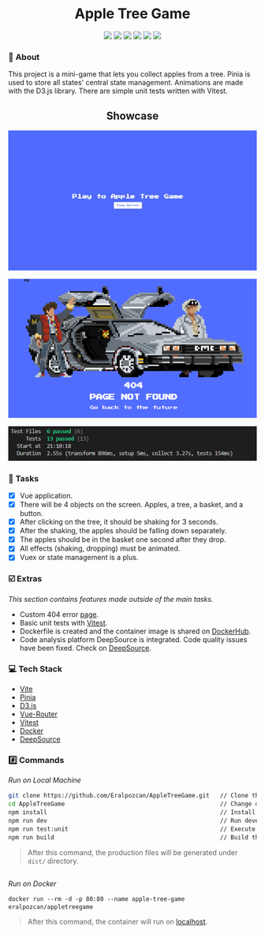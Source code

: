 <h1 align="center">Apple Tree Game</h1>

<div align="center">
<img src="https://img.shields.io/badge/Vue.js-35495E?style=for-the-badge&logo=vuedotjs&logoColor=4FC08D"></img>
<img src="https://img.shields.io/badge/Vite-646CFF?style=for-the-badge&logo=vite&logoColor=FFD62E"></img>
<img src="https://img.shields.io/badge/Vitest-6E9F18?style=for-the-badge&logo=vitest&logoColor=FCC72C"></img>
<img src="https://img.shields.io/badge/D3.js-F9A03C?style=for-the-badge&logo=d3.js&logoColor=white"></img> 
<img src="https://img.shields.io/badge/Vercel-000000?style=for-the-badge&logo=vercel&logoColor=white"></img>
<img src="https://img.shields.io/badge/Docker-2496ED?style=for-the-badge&logo=docker&logoColor=white"></img>

</div>

### 📔 **About**
This project is a mini-game that lets you collect apples from a tree. Pinia is used to store all states' central state management. Animations are made with the D3.js library. There are simple unit tests written with Vitest.

<h2 align="center">Showcase</h2>
<p align="center">
<img src="https://github.com/Eralpozcan/AppleTreeGame/blob/main/assets/img/showcase.gif" alt="Showcase Image" width="600">
</p>

<p align="center">
<img src="https://github.com/Eralpozcan/AppleTreeGame/blob/main/assets/img/404.png" alt="404 Page" width="600">
</p>

<p align="center">
<img src="https://github.com/Eralpozcan/AppleTreeGame/blob/main/assets/img/tests.png" alt="Unit Tests" width="600">
</p>

### 📜 **Tasks**
 - [x] Vue application.
 - [x] There will be 4 objects on the screen. Apples, a tree, a basket, and a button.
 - [x] After clicking on the tree, it should be shaking for 3 seconds.
 - [x] After the shaking, the apples should be falling down separately.
 - [x] The apples should be in the basket one second after they drop.
 - [x] All effects (shaking, dropping) must be animated.
 - [x] Vuex or state management is a plus.

### ☑️ **Extras**
*This section contains features made outside of the main tasks.*
 - Custom 404 error [page](https://apple-tree-game.vercel.app/test-404).
 - Basic unit tests with [Vitest](https://vitest.dev/).
 - Dockerfile is created and the container image is shared on [DockerHub](https://hub.docker.com/r/eralpozcan/appletreegame).
 - Code analysis platform DeepSource is integrated. Code quality issues have been fixed. Check on [DeepSource](https://deepsource.io/gh/Eralpozcan/AppleTreeGame).


### 💻 **Tech Stack**
 - [Vite](https://vitejs.dev/)
 - [Pinia](https://pinia.vuejs.org/)
 - [D3.js](https://d3js.org/)
 - [Vue-Router](https://router.vuejs.org/)
 - [Vitest](https://vitest.dev/)
 - [Docker](https://www.docker.com/)
 - [DeepSource](https://deepsource.io/)

### #️⃣ **Commands**
*Run on Local Machine*
```sh
git clone https://github.com/Eralpozcan/AppleTreeGame.git   // Clone the repository.
cd AppleTreeGame                                            // Change directory.
npm install                                                 // Install dependencies.
npm run dev                                                 // Run development mode.
npm run test:unit                                           // Execute unit tests.
npm run build                                               // Build the project.
```
> After this command, the production files will be generated under `dist/` directory.

##
*Run on Docker*
```docker
docker run --rm -d -p 80:80 --name apple-tree-game eralpozcan/appletreegame
```
> After this command, the container will run on [localhost](http://localhost/).